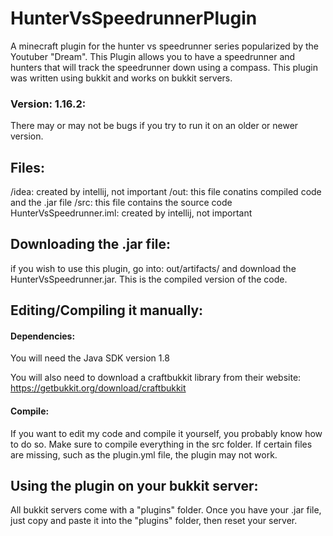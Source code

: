 # HunterVsSpeedrunnerPlugin
A minecraft plugin for the hunter vs speedrunner series popularized by the Youtuber "Dream". This Plugin allows you to have a speedrunner and hunters that will track the 
speedrunner down using a compass. This plugin was written using bukkit and works on bukkit servers.

### Version: 1.16.2:
There may or may not be bugs if you try to run it on an older or newer version.

## Files:
/idea: created by intellij, not important
/out: this file conatins compiled code and the .jar file
/src: this file contains the source code
HunterVsSpeedrunner.iml: created by intellij, not important

## Downloading the .jar file:
if you wish to use this plugin, go into: out/artifacts/ and download the HunterVsSpeedrunner.jar. This is the compiled version of the code. 

## Editing/Compiling it manually:
#### Dependencies: 
You will need the Java SDK version 1.8 

You will also need to download a craftbukkit library from their website: https://getbukkit.org/download/craftbukkit

#### Compile: 
If you want to edit my code and compile it yourself, you probably know how to do so. Make sure to compile everything in the src folder. If certain files are missing, such as
the plugin.yml file, the plugin may not work. 


## Using the plugin on your bukkit server:
All bukkit servers come with a "plugins" folder. Once you have your .jar file, just copy and paste it into the "plugins" folder, then reset your server. 



